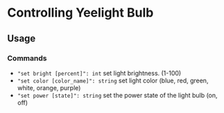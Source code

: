# Controlling Yeelight Bulb

## Usage

### Commands

- `"set bright [percent]": int` set light brightness. (1-100)
- `"set color [color_name]": string` set light color (blue, red, green, white, orange, purple)
- `"set power [state]": string` set the power state of the light bulb (on, off)